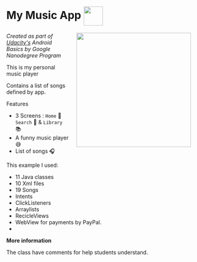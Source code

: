 My Music App <img src="https://raw.githubusercontent.com/jonathanbcsouza/mymusicapp/master/app/src/main/ic_launcher-web.png" width="50"  align="center" >
=================================

<img src="https://raw.githubusercontent.com/jonathanbcsouza/mymusicapp/master/screenshots/home_screen.png" width="300" align="right" hspace="20">


*Created as part of [Udacity's](http://udacity.com) Android Basics by Google Nanodegree Program*

This is my personal music player

Contains a list of songs defined by app.

Features

- 3 Screens : `Home` :iphone: `Search` :mag_right: & `Library` :books:
- A funny music player :sweat_smile:
- List of songs :headphones:

This example I used:

- 11 Java classes
- 10 Xml files
- 19 Songs
- Intents
- ClickListeners
- Arraylists
- RecicleViews
- WebView for payments by PayPal.
-


**More information**

The class have comments for help students understand.
